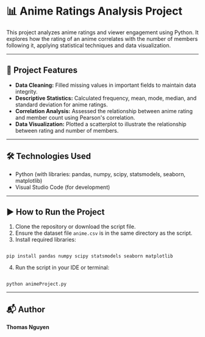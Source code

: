 # 📊 Anime Ratings Analysis Project

This project analyzes anime ratings and viewer engagement using Python. It explores how the rating of an anime correlates with the number of members following it, applying statistical techniques and data visualization.

---

## 📌 Project Features

- **Data Cleaning:** Filled missing values in important fields to maintain data integrity.
- **Descriptive Statistics:** Calculated frequency, mean, mode, median, and standard deviation for anime ratings.
- **Correlation Analysis:** Assessed the relationship between anime rating and member count using Pearson's correlation.
- **Data Visualization:** Plotted a scatterplot to illustrate the relationship between rating and number of members.

---

## 🛠 Technologies Used

- Python (with libraries: pandas, numpy, scipy, statsmodels, seaborn, matplotlib)
- Visual Studio Code (for development)

---

## ▶️ How to Run the Project

1. Clone the repository or download the script file.
2. Ensure the dataset file `anime.csv` is in the same directory as the script.
3. Install required libraries:
  ```

  pip install pandas numpy scipy statsmodels seaborn matplotlib
  ```
4. Run the script in your IDE or terminal:
  ```
  
  python animeProject.py
  ```
  
---

## 📬 Author

**Thomas Nguyen**
